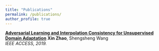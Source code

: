 ```yaml
---
title: "Publications"
permalink: /publications/
author_profile: true
---
```


<b>[Adversarial Learning and Interpolation Consistency for Unsupervised Domain Adaptation](https://ieeexplore.ieee.org/document/8913529)</b> <b>Xin Zhao</b>, Shengsheng Wang <br> <i>IEEE ACCESS, 2019.</i>

